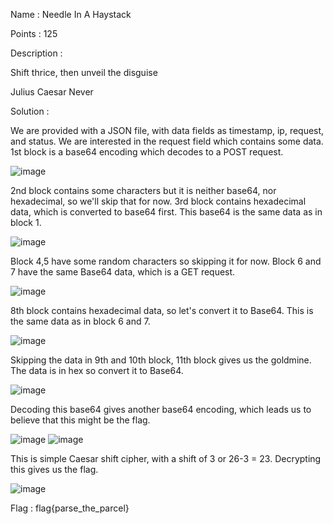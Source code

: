 Name : Needle In A Haystack

Points : 125

Description :

Shift thrice, then unveil the disguise

Julius Caesar Never

Solution :

We are provided with a JSON file, with data fields as timestamp, ip, request, and status. We are interested in the request field which contains some data.
1st block is a base64 encoding which decodes to a POST request.

![image](https://github.com/tan0001/Writeup-Blackhat-Asia-CTF-2024/assets/115548054/abcdc55a-f226-400c-b7e6-7ce929f6a54d)

2nd block contains some characters but it is neither base64, nor hexadecimal, so we'll skip that for now.
3rd block contains hexadecimal data, which is converted to base64 first. This base64 is the same data as in block 1.

![image](https://github.com/tan0001/Writeup-Blackhat-Asia-CTF-2024/assets/115548054/e3cc73c1-0576-4600-bbb8-7e224990f9fb)

Block 4,5 have some random characters so skipping it for now.
Block 6 and 7 have the same Base64 data, which is a GET request.

![image](https://github.com/tan0001/Writeup-Blackhat-Asia-CTF-2024/assets/115548054/38245204-10c0-4333-8092-add825f340d3)

8th block contains hexadecimal data, so let's convert it to Base64. This is the same data as in block 6 and 7.

![image](https://github.com/tan0001/Writeup-Blackhat-Asia-CTF-2024/assets/115548054/3fbec26d-fead-4bee-aac3-abbd8b5cf355)

Skipping the data in 9th and 10th block, 11th block gives us the goldmine. The data is in hex so convert it to Base64.

![image](https://github.com/tan0001/Writeup-Blackhat-Asia-CTF-2024/assets/115548054/4a4e6983-0a18-44ad-be40-0025a400806f)

Decoding this base64 gives another base64 encoding, which leads us to believe that this might be the flag.

![image](https://github.com/tan0001/Writeup-Blackhat-Asia-CTF-2024/assets/115548054/54ff0624-a706-45c7-b574-85b46b686af8)
![image](https://github.com/tan0001/Writeup-Blackhat-Asia-CTF-2024/assets/115548054/62facf6c-169c-4766-9875-8c51a8c3b864)

This is simple Caesar shift cipher, with a shift of 3 or 26-3 = 23. Decrypting this gives us the flag.

![image](https://github.com/tan0001/Writeup-Blackhat-Asia-CTF-2024/assets/115548054/5bb7be6f-8b7d-4a92-a36c-bf4f5897b49d)


Flag : flag{parse_the_parcel}
